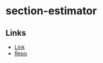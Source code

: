 # section-estimator


## Links

- [Link](https://tanibi.github.io/js-gui/)
- [Repo](https://github.com/tanibi/js-gui)